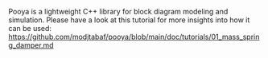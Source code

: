 Pooya is a lightweight C++ library for block diagram modeling and simulation. Please have a look at this tutorial for more insights into how it can be used: https://github.com/modjtabaf/pooya/blob/main/doc/tutorials/01_mass_spring_damper.md

